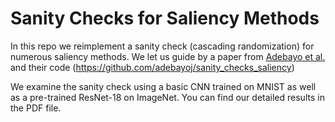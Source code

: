 # Sanity Checks for Saliency Methods

In this repo we reimplement a sanity check (cascading randomization) for numerous saliency methods. We let us guide by a paper from [Adebayo et al.](https://arxiv.org/abs/1810.03292) and their code (https://github.com/adebayoj/sanity_checks_saliency)

We examine the sanity check using a basic CNN trained on MNIST as well as a pre-trained ResNet-18 on ImageNet. You can find our detailed results in the PDF file.

